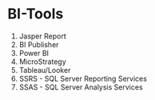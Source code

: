 # BI-Tools


01. Jasper Report
02. BI Publisher
03. Power BI
04. MicroStrategy
05. Tableau/Looker
06. SSRS - SQL Server Reporting Services
07. SSAS - SQL Server Analysis Services


